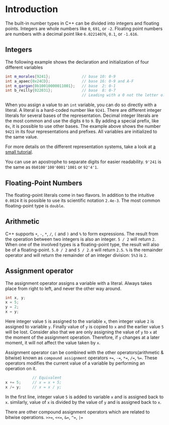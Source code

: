 # Introduction
The built-in number types in C++ can be divided into integers and floating points.
Integers are whole numbers like `0`, `691`, or `-2`.
Floating point numbers are numbers with a decimal point like `6.02214076`, `0.1`, or `-1.616`.

## Integers
The following example shows the declaration and initialization of four different variables 

```cpp
int m_morales{9241};              // base 10: 0-9
int a_apaec{0x24CD};              // base 16: 0-9 and A-F
int m_gargan{0b10010000011001};   // base  2: 0-1
int b_reilly{022031};             // base  8: 0-7
                                  // Leading with a 0 not the letter o.
```
When you assign a value to an `int` variable, you can do so directly with a literal.
A literal is a hard-coded number like `9241`.
There are different integer literals for several bases of the representation.
Decimal integer literals are the most common and use the digits `0` to `9`.
By adding a special prefix, like `0x`, it is possible to use other bases.
The example above shows the number `9421` in its four representations and prefixes.
All variables are initialized to the same value.

For more details on the different representation systems, take a look at [a small tutorial][cpp_numerical_bases].

You can use an apostrophe to separate digits for easier readability.
`9'241` is the same as `0b0100'100'0001'1001` or `92'4'1`.

## Floating-Point Numbers

The floating-point literals come in two flavors. 
In addition to the intuitive `0.0024` it is possible to use its scientific notation `2.4e-3`.
The most common floating-point type is `double`.

## Arithmetic

C++ supports `+`, `-`, `*`, `/`, `(` and `)` and `%` to form expressions.
The result from the operation between two integers is also an integer.
`5 / 2` will return `2`.
When one of the involved types is a floating-point type, the result will also be of a floating-point.
`5.0 / 2` and `5 / 2.0` will return `2.5`.
`%` is the remainder operator and will return the remainder of an integer division: `5%3` is `2`.

## Assignment operator

The assignment operator assigns a variable with a literal.
Always takes place from right to left, and never the other way around.

```cpp
int x, y;
x = 5;
y = 2;
x = y;
```
Here integer value `5` is assigned to the variable `x`, then integer value `2` is assigned to variable `y`.
Finally value of `y` is copied to `x` and the earlier value `5` will be lost. Consider also that we are only 
assigning the value of `y` to `x` at the moment of the assignment operation. Therefore, if `y` changes at a
later moment, it will not affect the value taken by `x`.

Assignment operator can be combined with the other operators(arithmetic & bitwise) known as `compound assignment` 
operators `+=`, `-=`, `*=`, `/=`, `%=`. These operators modifies the current value of a variable by performing an 
operation on it.

```cpp
            // Equivalent 
x += 5;     // x = x + 5;
x /= y;     // x = x / y;
```
In the first line, integer value `5` is added to variable `x` and is assigned back to `x`.
similarly, value of `x` is divided by the value of `y` and is assigned back to `x`.

There are other compound assignment operators which are related to bitwise operations.
`>>=`, `<<=`, `&=`, `^=`, `|=`

[cpp_numerical_bases]: https://cplusplus.com/doc/hex/